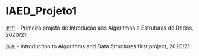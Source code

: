 # IAED_Projeto1

🇵🇹 - Primeiro projeto de Introdução aos Algoritmos e Estruturas de Dados, 2020/21.
  
🇬🇧 - Introduction to Algorithms and Data Structures first project, 2020/21.
